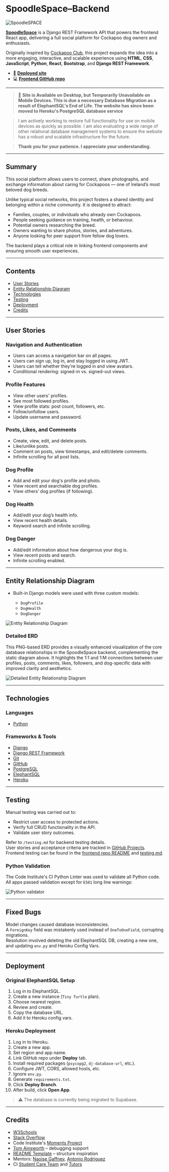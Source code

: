 # SpoodleSpace–Backend

![SpoodleSPACE](Media/README.md-images/README.md-paulpuppy.jpg)

[**SpoodleSpace**](https://spoodle-space-pp5.herokuapp.com) is a Django REST Framework API that powers the frontend React app, delivering a full social platform for Cockapoo dog owners and enthusiasts.

Originally inspired by [Cockapoo Club](https://home-cockapoo-club-pp4.herokuapp.com), this project expands the idea into a more engaging, interactive, and scalable experience using **HTML**, **CSS**, **JavaScript**, **Python**, **React**, **Bootstrap**, and **Django REST Framework**.

- 🔗 **[Deployed site](https://spoodlespace.herokuapp.com/)**
- 💻 **[Frontend GitHub repo](https://github.com/SamOBrienOlinger/spoodle-space-pp5)**

---
> 🚧 **Site is Available on Desktop, but Temporarily Unavailable on Mobile Devices. This is due a necessary Database Migration as a result of ElephantSQL's End of Life. The website has since been moved to Heroku's PostgreSQL database service**

> I am actively working to restore full functionality for use on mobile devices as quickly as possible. I am also evaluating a wide range of other relational database management systems to ensure the website has a robust and scalable infrastructure for the future.

> **Thank you for your patience. I appreciate your understanding.**
>
---

## Summary

This social platform allows users to connect, share photographs, and exchange information about caring for Cockapoos — one of Ireland’s most beloved dog breeds.

Unlike typical social networks, this project fosters a shared identity and belonging within a niche community. It is designed to attract:

- Families, couples, or individuals who already own Cockapoos.
- People seeking guidance on training, health, or behaviour.
- Potential owners researching the breed.
- Owners wanting to share photos, stories, and adventures.
- Anyone looking for peer support from fellow dog lovers.

The backend plays a critical role in linking frontend components and ensuring smooth user experiences.

---

## Contents

- [User Stories](#user-stories)
- [Entity Relationship Diagram](#entity-relationship-diagram)
- [Technologies](#technologies)
- [Testing](#testing)
- [Deployment](#deployment)
- [Credits](#credits)

---

## User Stories

### Navigation and Authentication

- Users can access a navigation bar on all pages.
- Users can sign up, log in, and stay logged in using JWT.
- Users can tell whether they're logged in and view avatars.
- Conditional rendering: signed-in vs. signed-out views.

### Profile Features

- View other users' profiles.
- See most followed profiles.
- View profile stats: post count, followers, etc.
- Follow/unfollow users.
- Update username and password.

### Posts, Likes, and Comments

- Create, view, edit, and delete posts.
- Like/unlike posts.
- Comment on posts, view timestamps, and edit/delete comments.
- Infinite scrolling for all post lists.

### Dog Profile

- Add and edit your dog's profile and photo.
- View recent and searchable dog profiles.
- View others’ dog profiles (if following).

### Dog Health

- Add/edit your dog’s health info.
- View recent health details.
- Keyword search and infinite scrolling.

### Dog Danger

- Add/edit information about how dangerous your dog is.
- View recent posts and search.
- Infinite scrolling enabled.

---

## Entity Relationship Diagram

- Built-in Django models were used with three custom models:

  - `DogProfile`
  - `DogHealth`
  - `DogDanger`

![Entity Relationship Diagram](Media/README.md-images/README.md-ERD.jpg)

### Detailed ERD

This PNG-based ERD provides a visually enhanced visualization of the core database relationships in the SpoodleSpace backend, complementing the static diagram above. It highlights the 1:1 and 1:M connections between user profiles, posts, comments, likes, followers, and dog-specific data with improved clarity and aesthetics.

![Detailed Entity Relationship Diagram](Media/README.md-images/ERD%20for%20README.md%20file%20SpoodleSpace.png)

---

## Technologies

### Languages

- [Python](https://en.wikipedia.org/wiki/Python_(programming_language))

### Frameworks & Tools

- [Django](https://www.djangoproject.com/)
- [Django REST Framework](https://www.django-rest-framework.org/)
- [Git](https://git-scm.com/)
- [GitHub](https://github.com/)
- [PostgreSQL](https://www.postgresql.org/)
- [ElephantSQL](https://www.elephantsql.com/)
- [Heroku](https://heroku.com/)

---

## Testing

Manual testing was carried out to:

- Restrict user access to protected actions.
- Verify full CRUD functionality in the API.
- Validate user story outcomes.

Refer to `/testing.md` for backend testing details.  
User stories and acceptance criteria are tracked in [GitHub Projects](https://github.com/users/SamOBrienOlinger/projects/3).  
Frontend testing can be found in the [frontend repo README](https://github.com/SamOBrienOlinger/spoodle-space-pp5/blob/main/README.md) and [testing.md](https://github.com/SamOBrienOlinger/spoodle-space-pp5/blob/main/testing.md).

### Python Validation

The Code Institute's CI Python Linter was used to validate all Python code.  
All apps passed validation except for `E501` long line warnings:

![Python validator](Media/README.md-images/README.md-ci-linter.jpg)

---

## Fixed Bugs

Model changes caused database inconsistencies.  
A `ForeignKey` field was mistakenly used instead of `OneToOneField`, corrupting migrations.  
Resolution involved deleting the old ElephantSQL DB, creating a new one, and updating `env.py` and Heroku Config Vars.

---

## Deployment

### Original ElephantSQL Setup

1. Log in to ElephantSQL.
2. Create a new instance (`Tiny Turtle` plan).
3. Choose nearest region.
4. Review and create.
5. Copy the database URL.
6. Add it to Heroku config vars.

### Heroku Deployment

1. Log in to Heroku.
2. Create a new app.
3. Set region and app name.
4. Link GitHub repo under **Deploy** tab.
5. Install required packages (`psycopg2`, `dj-database-url`, etc.).
6. Configure JWT, CORS, allowed hosts, etc.
7. Ignore `env.py`.
8. Generate `requirements.txt`.
9. Click **Deploy Branch**.
10. After build, click **Open App**.

> ⚠️ The database is currently being migrated to Supabase.

---

## Credits

- [W3Schools](https://www.w3schools.com/)
- [Stack Overflow](https://stackoverflow.com/)
- Code Institute's [Moments Project](https://github.com/Code-Institute-Solutions/moments)
- [Tom Ainsworth](https://github.com/Tom-Ainsworth) – debugging support
- [README Template](https://github.com/Code-Institute-Solutions/readme-template) – structure inspiration
- Mentors: [Naoise Gaffney](https://github.com/NaoiseGaffney), [Antonio Rodriguez](#)
- CI [Student Care Team](https://learn.codeinstitute.net/ci_support/diplomainsoftwaredevelopmentadvancedfrontend/studentcare) and [Tutors](https://learn.codeinstitute.net/ci_support/specializationsamplecontent/troubleshooting)
